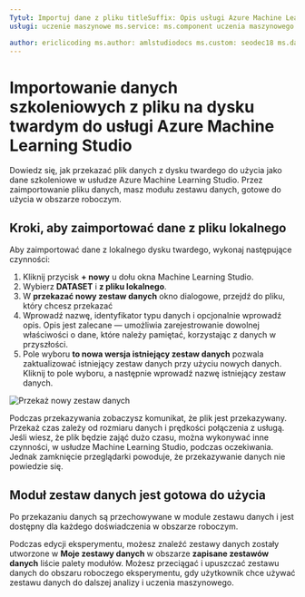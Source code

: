 ```yaml
---
Tytuł: Importuj dane z pliku titleSuffix: Opis usługi Azure Machine Learning Studio: Dowiedz się, jak można przekazać pliku danych szkoleniowych z dysku twardego do usługi Azure Machine Learning Studio. Spowoduje to utworzenie modułu zestawu danych w obszarze roboczym.
usługi: uczenie maszynowe ms.service: ms.component uczenia maszynowego: studio ms.topic: artykuł

author: ericlicoding ms.author: amlstudiodocs ms.custom: seodec18 ms.date: 03/20/2017
---
```

# <a name="import-training-data-from-a-file-on-your-hard-drive-into-azure-machine-learning-studio"></a>Importowanie danych szkoleniowych z pliku na dysku twardym do usługi Azure Machine Learning Studio

Dowiedz się, jak przekazać plik danych z dysku twardego do użycia jako dane szkoleniowe w usłudze Azure Machine Learning Studio. Przez zaimportowanie pliku danych, masz modułu zestawu danych, gotowe do użycia w obszarze roboczym.

## <a name="steps-to-import-data-from-a-local-file"></a>Kroki, aby zaimportować dane z pliku lokalnego
Aby zaimportować dane z lokalnego dysku twardego, wykonaj następujące czynności:

1. Kliknij przycisk **+ nowy** u dołu okna Machine Learning Studio.
2. Wybierz **DATASET** i **z pliku lokalnego**.
3. W **przekazać nowy zestaw danych** okno dialogowe, przejdź do pliku, który chcesz przekazać
4. Wprowadź nazwę, identyfikator typu danych i opcjonalnie wprowadź opis. Opis jest zalecane — umożliwia zarejestrowanie dowolnej właściwości o dane, które należy pamiętać, korzystając z danych w przyszłości.
5. Pole wyboru **to nowa wersja istniejący zestaw danych** pozwala zaktualizować istniejący zestaw danych przy użyciu nowych danych. Kliknij to pole wyboru, a następnie wprowadź nazwę istniejący zestaw danych.

![Przekaż nowy zestaw danych](./media/import-data-from-local-file/upload-dataset.png)

Podczas przekazywania zobaczysz komunikat, że plik jest przekazywany. Przekaż czas zależy od rozmiaru danych i prędkości połączenia z usługą. Jeśli wiesz, że plik będzie zająć dużo czasu, można wykonywać inne czynności, w usłudze Machine Learning Studio, podczas oczekiwania. Jednak zamknięcie przeglądarki powoduje, że przekazywanie danych nie powiedzie się.

## <a name="dataset-module-is-ready-for-use"></a>Moduł zestaw danych jest gotowa do użycia
Po przekazaniu danych są przechowywane w module zestawu danych i jest dostępny dla każdego doświadczenia w obszarze roboczym.

Podczas edycji eksperymentu, możesz znaleźć zestawy danych zostały utworzone w **Moje zestawy danych** w obszarze **zapisane zestawów danych** liście palety modułów. Możesz przeciągać i upuszczać zestawu danych do obszaru roboczego eksperymentu, gdy użytkownik chce używać zestawu danych do dalszej analizy i uczenia maszynowego.

